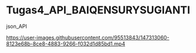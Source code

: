 # Tugas4_API_BAIQENSURYSUGIANTI
json_API


https://user-images.githubusercontent.com/95513843/147313060-8123e68b-8ce8-4883-9266-f032d1d85bd1.mp4

